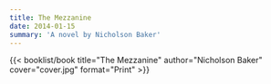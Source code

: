 ```yaml
---
title: The Mezzanine
date: 2014-01-15
summary: 'A novel by Nicholson Baker'
---
```


{{< booklist/book
title="The Mezzanine"
author="Nicholson Baker"
cover="cover.jpg"
format="Print" >}}
